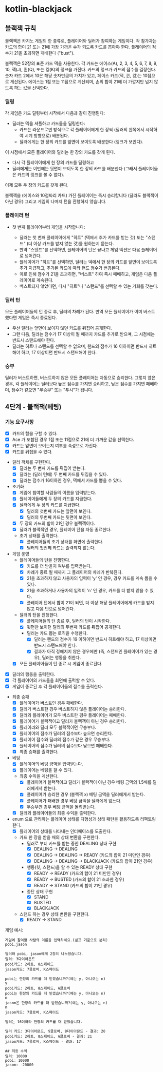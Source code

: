# kotlin-blackjack

## 블랙잭 규칙

블랙잭은 카지노 게임의 한 종류로, 플레이어와 딜러가 참여하는 게임이다. 각 참가자는 카드의 합이 21 또는 21에 가장 가까운 수가 되도록 카드를 뽑아야 한다.
플레이어의 점수가 21을 초과하면 패배한다 ("bust").

블랙잭은 52장의 표준 카드 덱을 사용한다. 각 카드는 에이스(A), 2, 3, 4, 5, 6, 7, 8, 9, 10, 잭(J), 퀸(Q), 또는 킹(K)의 랭크을 가진다.
카드의 랭크가 카드의 점수를 결정한다. 숫자 카드 2에서 10은 해당 숫자만큼의 가치가 있고, 페이스 카드(잭, 퀸, 킹)는 10점으로 계산된다.
에이스는 1점 또는 11점으로 계산되며, 손의 합이 21에 더 가깝지만 넘지 않도록 하는 값을 선택한다.

### 딜링

각 게임은 카드 딜링부터 시작해서 다음과 같이 진행된다:

- 딜러는 덱을 셔플하고 카드들을 딜링한다:
  - 카드는 라운드로빈 방식으로 각 플레이어에게 한 장씩 (딜러의 왼쪽에서 시작하여 시계 방향으로) 배분된다.
  - 딜러에게는 한 장의 카드를 앞면이 보이도록 배분한다 (랭크가 보인다).

이 시점에서 모든 플레이어와 딜러는 한 장의 카드를 갖게 된다.

- 다시 각 플레이어에게 한 장의 카드를 딜링하고
- 딜러에게는 이번에는 뒷면이 보이도록 한 장의 카드를 배분한다 (그래서 플레이어들은 카드의 랭크를 볼 수 없다).

이제 모두 두 장의 카드를 갖게 된다.

블랙잭을 (에이스와 10점짜리 카드) 가진 플레이어는 즉시 승리합니다 (딜러도 블랙잭이 아닌 경우) 그리고 게임의 나머지 턴을 진행하지 않습니다.

### 플레이러 턴

- 첫 번째 플레이어부터 게임을 시작합니다:

  - 딜러는 첫 번째 플레이어에게 "히트" (덱에서 추가 카드를 받는 것) 또는 "스탠드" (더 이상 카드를 받지 않는 것)를 원하는지 묻는다.
  - 만약 "스탠드"를 선택하면, 플레이어의 턴은 끝나고 게임 액션은 다음 플레이어로 넘어간다.
  - 플레이어가 "히트"를 선택하면, 딜러는 덱에서 한 장의 카드를 앞면이 보이도록 추가 지급하고, 추가된 카드에 따라 핸드 점수가 변경된다.
  - 이로 인해 점수가 21을 초과하면, "버스트" 하여 즉시 패배하고, 게임은 다음 플레이어로 계속된다.
  - 버스트되지 않았다면, 다시 "히트"나 "스탠드"를 선택할 수 있는 기회를 갖는다.

### 딜러 턴

모든 플레이어들의 턴 종료 후, 딜러의 차례가 된다. 만역 모든 플레이어가 이미 버스트했다면 게임은 즉시 종료된다.

- 우선 딜러는 앞면이 보이지 않던 카드를 뒤집어 공개한다.
- 그런 다음, 딜러는 점수가 17 이상이 될 때까지 카드를 추가로 받으며, 그 시점에는 반드시 스탠드해야 한다.
- 딜러는 히트나 스탠드를 선택할 수 없으며, 핸드의 점수가 16 이하이면 반드시 히트해야 하고, 17 이상이면 반드시 스탠드해야 한다.

### 승부

딜러가 버스트하면, 버스트하지 않은 모든 플레이어는 자동으로 승리한다. 그렇지 않은 경우, 각 플레이어는 딜러보다 높은 점수를 가지면 승리하고, 낮은 점수를 가지면 패배하며,
점수가 같으면 "무승부" 또는 "푸시"가 됩니다.

## 4단계 - 블랙잭(베팅)

### 기능 요구사항

- [x] 카드의 합을 구할 수 있다.
- [x] Ace 가 포함된 경우 1점 또는 11점으로 21에 더 가까운 값을 선택한다.
- [x] 카드는 앞면이 보이는지 여부를 속성으로 가진다.
- [x] 카드를 뒤집을 수 있다.
- 딜러 객체를 구현한다.
  - [x] 딜러는 두 번째 카드를 뒤집어 받는다.
  - [x] 딜러는 (딜러 턴에) 두 변쪠 카드를 뒤집을 수 있다.
  - [x] 딜러는 점수가 16이하인 경우, 덱에서 카드를 뽑을 수 있다.
- 초기화
  - [x] 게임에 참여할 사람들의 이름을 입력받는다.
  - [x] 플레이어들에게 두 장의 카드를 지급한다.
  - [x] 딜러에게 두 장의 카드를 지급한다.
    - [x] 딜러의 첫번째 카드는 앞면이 보인다.
    - [x] 딜러의 두번째 카드는 뒷면이 보인다.
  - [x] 두 장의 카드의 합이 21인 경우 블랙잭이다.
  - [x] 딜러가 블랙잭인 경우, 플레이어 턴을 자동 종료한다.
  - 초기 상태를 출력한다.
    - [x] 플레이어들의 초기 상태를 화면에 출력한다.
    - [x] 딜러의 첫번쩨 카드는 출력되지 않는다.
- 게임 운영
  - 플레이어들의 턴을 진행한다.
    - [x] 카드를 더 받을지 여부를 입력받는다.
    - [x] 차례가 종료 될 때까지 그 플레이어의 차례가 반복된다.
    - [x] 21을 초과하지 않고 사용자의 입력이 'y' 인 경우, 경우 카드를 계속 뽑을 수 있다.
    - [x] 21을 초과하거나 사용자의 입력이 'n' 인 경우, 카드를 더 받지 않을 수 있다.
    - [x] 플레이어 턴에서 합이 21이 되면, 더 이상 해당 플레이어에게 카드를 받지 않고 다음 턴으로 넘어간다.
  - 딜러의 턴을 진행한다.
    - [x] 플레이어들의 턴 종료 후, 딜러의 턴이 시작한다.
    - [x] 뒷면만 보이던 딜러의 두번째 카드를 뒤집어 공개한다.
    - 딜러는 카드 뽑는 로직을 수행한다.
      - [x] 딜러는 핸드의 점수가 16 이하이면 반드시 히트해야 하고, 17 이상이면 반드시 스탠드해야 한다.
      - [x] 결과가 아직 정해지지 않은 경우에만 (즉, 스탠드인 플레이어가 있는 경우), 딜러는 행동을 취한다.
  - [x] 모든 플레이어들이 턴 종료 시 게임이 종료된다.
- [x] 딜러의 행동을 출력한다.
- [x] 각 플레이어의 카드들을 회면에 출력할 수 있다.
- [x] 게임이 종료된 후 각 플레이어들의 점수를 출력한다.
- 최종 승패
  - [x] 플레이어가 버스트인 경우 패배한다.
  - [x] 딜러가 버스트한 경우 버스트하지 않은 플레이어는 승리한다.
  - [x] 딜러와 플레이어가 모두 버스트한 경우 플레이어는 패배한다.
  - [x] 플레이어가 블랙잭이고 딜러가 블랙잭이 아닌 경우 승리한다.
  - [x] 플레이러와 딜러 모두 블랙잭이면 무승부다.
  - [x] 플레이어의 점수가 딜러의 점수보다 높으면 승리한다.
  - [x] 플레이어 점수와 딜러의 점수가 같은 경우 무승부다.
  - [x] 플레이어의 점수가 딜러의 점수보다 낮으면 패배한다.
  - [x] 최종 승패를 출력한다.
- 베팅
  - [x] 플레이어의 베팅 금액을 입력받는다.
  - [x] 플레이어는 베팅을 걸 수 있다.
  - 최종 수익을 계산한다.
    - [x] 플레이어가 블랙잭이고 딜러가 블랙잭이 아닌 경우 베팅 금액의 1.5배를 딜러에게서 받는다.
    - [x] 플레이어가 승리한 경우 (블랙잭 x) 베팅 금액을 딜러에게서 받는다.
    - [x] 플레이어가 패배한 경우 베팅 금액을 딜러에게 잃느다.
    - [x] 무승부인 경우 베팅 금액을 돌려받는다.
  - [x] 딜러와 플레이어들의 최종 수익을 출력한다.
- enum 으로 관리하는 플레이어 상태를 다형성과 상태 패턴을 활용하도록 리팩토링 한다.
  - [x] 플레이어의 상태를 나타내는 인터페이스를 도출한다.
  - 카드 한 장을 받을 때의 상태 변환을 구현한다.
    - 딜러로 부터 카드를 받는 중인 DEALING 상태 구현
      - [x] DEALING -> DEALING
      - [x] DEALING -> DEALING -> READY (카드의 합이 21 미만인 경우)
      - [x] DEALING -> DEALING -> BLACKJACK (카드의 합이 21인 경우)
    - 행동(힛, 스탠드)을 할 수 있는 READY 상태 구현
      - [x] READY -> READY (카드의 합이 21 미만인 경우)
      - [x] READY -> BUSTED (카드의 합이 21 초과한 경우)
      - [x] READY -> STAND (카드의 합이 21인 경우)
    - 종단 상태 구현
      - [x] STAND
      - [x] BUSTED
      - [x] BLACKJACK
  - 스탠드 하는 경우 상태 변환을 구현한다.
    - [x] READY -> STAND

게임 예시:

```text
게임에 참여할 사람의 이름을 입력하세요.(쉼표 기준으로 분리)
pobi,jason

딜러와 pobi, jason에게 2장의 나누었습니다.
딜러: 3다이아몬드
pobi카드: 2하트, 8스페이드
jason카드: 7클로버, K스페이드

pobi는 한장의 카드를 더 받겠습니까?(예는 y, 아니오는 n)
y
pobi카드: 2하트, 8스페이드, A클로버
pobi는 한장의 카드를 더 받겠습니까?(예는 y, 아니오는 n)
n
jason은 한장의 카드를 더 받겠습니까?(예는 y, 아니오는 n)
n
jason카드: 7클로버, K스페이드

딜러는 16이하라 한장의 카드를 더 받았습니다.

딜러 카드: 3다이아몬드, 9클로버, 8다이아몬드 - 결과: 20
pobi카드: 2하트, 8스페이드, A클로버 - 결과: 21
jason카드: 7클로버, K스페이드 - 결과: 17

## 최종 수익
딜러: 10000
pobi: 10000 
jason: -20000
```

